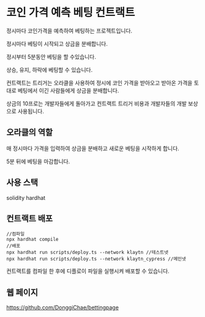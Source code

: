 # 코인 가격 예측 베팅 컨트랙트

정시마다 코인가격을 예측하여 베팅하는 프로젝트입니다.

정시마다 베팅이 시작되고 상금을 분배합니다.

정시부터 5분동안 베팅을 할 수있습니다. 

상승, 유지, 하락에 베팅할 수 있습니다. 

컨트랙트는 트리거는 오라클을 사용하여 정시에 코인 가격을 받아오고 받아온 가격을 토대로 베팅에서 이긴 사람들에게 상금을 분배합니다.

상금의 10프로는 개발자들에게 돌아가고 컨트랙트 트리거 비용과 개발자들의 개발 보상으로 사용됩니다.


## 오라클의 역할

매 정시마다 가격을 입력하여 상금을 분배하고 새로운 베팅을 시작하게 합니다.

5분 뒤에 베팅을 마감합니다. 


## 사용 스택

solidity
hardhat


## 컨트랙트 배포

```shell
//컴파일
npx hardhat compile
//배포
npx hardhat run scripts/deploy.ts --network klaytn //테스트넷
npx hardhat run scripts/deploy.ts --network klaytn_cypress //메인넷
```
컨트랙트를 컴파일 한 후에 디플로이 파일을 실행시켜 배포할 수 있습니다.


## 웹 페이지
https://github.com/DonggiChae/bettingpage
